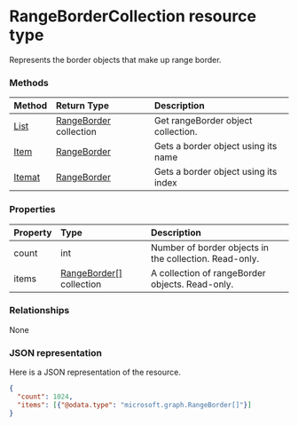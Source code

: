 # RangeBorderCollection resource type

Represents the border objects that make up range border.


### Methods

| Method		   | Return Type	|Description|
|:---------------|:--------|:----------|
|[List](../api/rangeborder_list.md) | [RangeBorder](rangeborder.md) collection |Get rangeBorder object collection. |
|[Item](../api/rangebordercollection_item.md)|[RangeBorder](rangeborder.md)|Gets a border object using its name|
|[Itemat](../api/rangebordercollection_itemat.md)|[RangeBorder](rangeborder.md)|Gets a border object using its index|

### Properties
| Property	   | Type	|Description|
|:---------------|:--------|:----------|
|count|int|Number of border objects in the collection. Read-only.|
|items|[RangeBorder[]](rangeborder[].md) collection|A collection of rangeBorder objects. Read-only.|

### Relationships
None


### JSON representation

Here is a JSON representation of the resource.

<!-- {
  "blockType": "resource",
  "optionalProperties": [

  ],
  "@odata.type": "microsoft.graph.rangebordercollection"
}-->

```json
{
  "count": 1024,
  "items": [{"@odata.type": "microsoft.graph.RangeBorder[]"}]
}

```

<!-- uuid: 8fcb5dbc-d5aa-4681-8e31-b001d5168d79
2015-10-25 14:57:30 UTC -->
<!-- {
  "type": "#page.annotation",
  "description": "RangeBorderCollection resource",
  "keywords": "",
  "section": "documentation",
  "tocPath": ""
}-->
